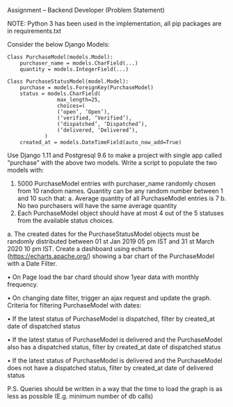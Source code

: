 Assignment – Backend Developer (Problem Statement)

NOTE: Python 3 has been used in the implementation, all pip packages are in requirements.txt

Consider the below Django Models:

    Class PurchaseModel(models.Model):    
        purchaser_name = models.CharField(...)
        quantity = models.IntegerField(...)

    Class PurchaseStatusModel(model.Model):
        purchase = models.ForeignKey(PurchaseModel)
        status = models.CharField(
                    max_length=25,
                    choices=(
                    (‘open’, ‘Open’),
                    (‘verified, ‘Verified’),
                    (‘dispatched’, ‘Dispatched’),
                    (‘delivered, ‘Delivered’),
                )
        created_at = models.DateTimeField(auto_now_add=True)


Use Django 1.11 and Postgresql 9.6 to make a project with single app called
“purchase” with the above two models. Write a script to populate the two
models with:
1. 5000 PurchaseModel entries with purchaser_name randomly chosen
from 10 random names. Quantity can be any random number between 1
and 10 such that:
a. Average quantity of all PurchaseModel entries is 7
b. No two purchasers will have the same average quantity
2. Each PurchaseModel object should have at most 4 out of the 5 statuses
from the available status choices.

a. The created dates for the PurchaseStatusModel objects must be
randomly distributed between 01 st Jan 2019 05 pm IST and 31 st
March 2020 10 pm IST. Create a dashboard using echarts (https://echarts.apache.org/) showing a bar
chart of the PurchaseModel with a Date Filter.

• On Page load the bar chard should show 1year data with monthly
frequency.

• On changing date filter, trigger an ajax request and update the graph.
Criteria for filtering PurchaseModel with dates:

• If the latest status of PurchaseModel is dispatched, filter by created_at
date of dispatched status

• If the latest status of PurchaseModel is delivered and the PurchaseModel
also has a dispatched status, filter by created_at date of dispatched status

• If the latest status of PurchaseModel is delivered and the PurchaseModel
does not have a dispatched status, filter by created_at date of delivered
status


P.S. Queries should be written in a way that the time to load the graph is as less
as possible (E.g. minimum number of db calls)
